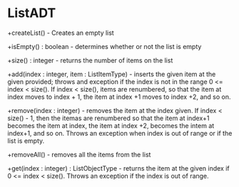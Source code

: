 # ListADT

+createList() - Creates an empty list

+isEmpty() : boolean - determines whether or not the list is empty

+size() : integer - returns the number of items on the list

+add(index : integer, item : ListItemType) - inserts the given item at the given provided; throws and exception if the index is not in the range 0 <= index < size(). If index < size(), items are renumbered, so that the item at index moves to index + 1, the item at index +1 moves to index +2, and so on.

+remove(index : integer) - removes the item at the index given. If index < size() - 1, then the itemas are renumbered so that the item at index+1 becomes the item at index, the item at index +2, becomes the intem at index+1, and so on. 
Throws an exception when index is out of range or if the list is empty.

+removeAll() - removes all the items from the list

+get(index : integer) : ListObjectType - returns the item at the given index if 0 <= index < size(). Throws an exception if the index is out of range.